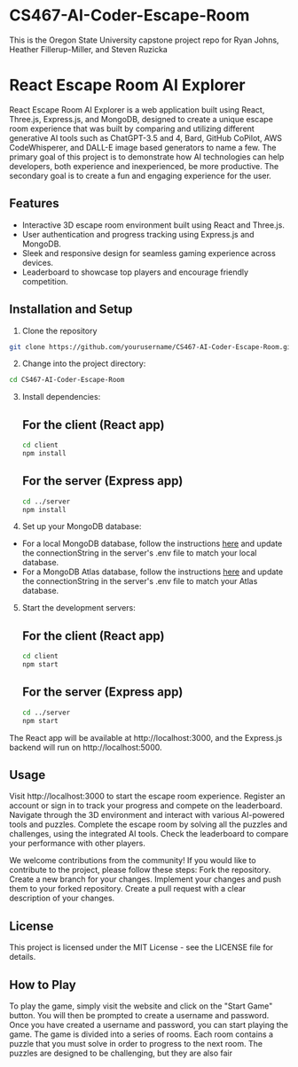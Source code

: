 # CS467-AI-Coder-Escape-Room
This is the Oregon State University capstone project repo for Ryan Johns, Heather Fillerup-Miller, and Steven Ruzicka

# React Escape Room AI Explorer

React Escape Room AI Explorer is a web application built using React, Three.js, Express.js, and MongoDB, designed to create a unique escape room experience that was built by comparing and utilizing different generative AI tools such as ChatGPT-3.5 and 4, Bard, GitHub CoPilot, AWS CodeWhisperer, and DALL-E image based generators to name a few. The primary goal of this project is to demonstrate how AI technologies can help developers, both experience and inexperienced, be more productive. The secondary goal is to create a fun and engaging experience for the user.

## Features

- Interactive 3D escape room environment built using React and Three.js.
- User authentication and progress tracking using Express.js and MongoDB.
- Sleek and responsive design for seamless gaming experience across devices.
- Leaderboard to showcase top players and encourage friendly competition.

## Installation and Setup
1. Clone the repository

```bash
git clone https://github.com/yourusername/CS467-AI-Coder-Escape-Room.git
```

2. Change into the project directory:

```bash
cd CS467-AI-Coder-Escape-Room
```

3. Install dependencies:
    ## For the client (React app)
    ```bash
    cd client
    npm install
    ```

    ## For the server (Express app)
    ```bash
    cd ../server
    npm install
    ```

4. Set up your MongoDB database:

* For a local MongoDB database, follow the instructions [here](https://docs.mongodb.com/manual/installation/) and update the connectionString in the server's .env file to match your local database.
* For a MongoDB Atlas database, follow the instructions [here](https://docs.atlas.mongodb.com/getting-started/) and update the connectionString in the server's .env file to match your Atlas database.

5. Start the development servers:
    ## For the client (React app)
    ```bash
    cd client
    npm start
    ```

    ## For the server (Express app)
    ```bash
    cd ../server
    npm start
    ```

The React app will be available at http://localhost:3000, and the Express.js backend will run on http://localhost:5000.

## Usage
Visit http://localhost:3000 to start the escape room experience.
Register an account or sign in to track your progress and compete on the leaderboard.
Navigate through the 3D environment and interact with various AI-powered tools and puzzles.
Complete the escape room by solving all the puzzles and challenges, using the integrated AI tools.
Check the leaderboard to compare your performance with other players.

We welcome contributions from the community! If you would like to contribute to the project, please follow these steps:
Fork the repository.
Create a new branch for your changes.
Implement your changes and push them to your forked repository.
Create a pull request with a clear description of your changes.

## License
This project is licensed under the MIT License - see the LICENSE file for details.


## How to Play
To play the game, simply visit the website and click on the "Start Game" button. You will then be prompted to create a username and password. Once you have created a username and password, you can start playing the game.
The game is divided into a series of rooms. Each room contains a puzzle that you must solve in order to progress to the next room. The puzzles are designed to be challenging, but they are also fair